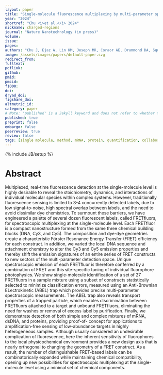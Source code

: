 ```yaml
---
layout: paper
title: "Single-molecule fluorescence multiplexing by multi-parameter spectroscopic detection of nanostructured FRET labels"
year: "2024"
shortref: "Chu <i>et al.</i> 2024"
nickname: charged-regions
journal: "Nature Nanotechnology (in press)"
volume: 
issue: 
pages: 
authors: "Chu J, Ejaz A, Lin KM, Joseph MR, Coraor AE, Drummond DA, Squires, AH"
image: /assets/images/papers/default-paper.svg
redirect_from: 
fulltext: 
pdflink: 
github: 
pmid: 
pmcid: 
f1000: 
doi: 
dryad_doi:
figshare_doi: 
altmetric_id: 
category: paper
# Note: 'published' is a Jekyll keyword and does not refer to whether the paper is published, but rather to whether this Markdown should be part of the rendered site.
published: true
preprint: false
embargo: false	
peerreview: true
review: false
tags: [single molecule, method, mRNA, protein, quantification, collaboration]
---
```

{% include JB/setup %}

# Abstract 

Multiplexed, real-time fluorescence detection at the single-molecule level is highly desirable to reveal
the stoichiometry, dynamics, and interactions of individual molecular species within complex systems.
However, traditionally fluorescence sensing is limited to 3-4 concurrently detected labels, due to low
signal-to-noise, high spectral overlap between labels, and the need to avoid dissimilar dye chemistries.
To surmount these barriers, we have engineered a palette of several dozen fluorescent labels, called
FRETfluors, for spectroscopic multiplexing at the single-molecule level. Each FRETfluor is a compact
nanostructure formed from the same three chemical building blocks (DNA, Cy3, and Cy5). The
composition and dye-dye geometries create a characteristic Förster Resonance Energy Transfer (FRET)
efficiency for each construct. In addition, we varied the local DNA sequence and attachment chemistry
to alter the Cy3 and Cy5 emission properties and thereby shift the emission signatures of an entire
series of FRET constructs to new sectors of the multi-parameter detection space. Unique spectroscopic
emission of each FRETfluor is therefore conferred by a combination of FRET and this site-specific tuning
of individual fluorophore photophysics. We show single-molecule identification of a set of 27 FRETfluors
in a sample mixture using a subset of constructs statistically selected to minimize classification errors,
measured using an Anti-Brownian ELectrokinetic (ABEL) trap which provides precise multi-parameter
spectroscopic measurements. The ABEL trap also reveals transport properties of a trapped particle,
which enables discrimination between FRETfluors attached to a target and unbound FRETfluors,
eliminating the need for washes or removal of excess label by purification. Finally, we demonstrate
detection of both simple and complex mixtures of mRNA, dsDNA, and proteins, providing proof-of-
concept for applications to amplification-free sensing of low-abundance targets in highly heterogeneous
samples. Although usually considered an undesirable complication of fluorescence, here the inherent
sensitivity of fluorophores to the local physicochemical environment provides a new design axis that is
nearly orthogonal to changing the geometry of a FRET construct. As a result, the number of
distinguishable FRET-based labels can be combinatorically expanded while maintaining chemical
compatibility, opening up new possibilities for spectroscopic multiplexing at the single-molecule level
using a minimal set of chemical components.